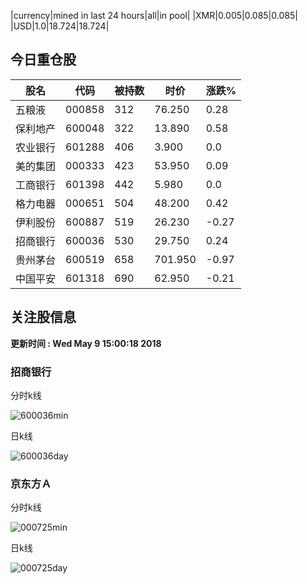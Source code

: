 |currency|mined in last 24 hours|all|in pool|
|XMR|0.005|0.085|0.085|
|USD|1.0|18.724|18.724|

## 今日重仓股 

|股名|代码|被持数|时价|涨跌%|
|---|---|---|---|---|
|五粮液|000858|312|76.250|0.28|
|保利地产|600048|322|13.890|0.58|
|农业银行|601288|406|3.900|0.0|
|美的集团|000333|423|53.950|0.09|
|工商银行|601398|442|5.980|0.0|
|格力电器|000651|504|48.200|0.42|
|伊利股份|600887|519|26.230|-0.27|
|招商银行|600036|530|29.750|0.24|
|贵州茅台|600519|658|701.950|-0.97|
|中国平安|601318|690|62.950|-0.21|

## 关注股信息
**更新时间 : Wed May  9 15:00:18 2018**
### 招商银行 
分时k线

![600036min](http://image.sinajs.cn/newchart/min/n/sh600036.gif)

日k线

![600036day](http://image.sinajs.cn/newchart/daily/n/sh600036.gif)

### 京东方Ａ 
分时k线

![000725min](http://image.sinajs.cn/newchart/min/n/sz000725.gif)

日k线

![000725day](http://image.sinajs.cn/newchart/daily/n/sz000725.gif)

